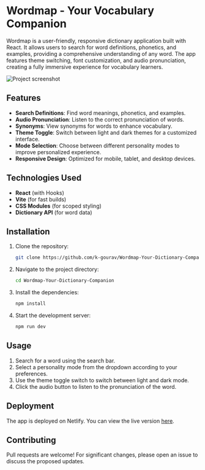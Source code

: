 # Wordmap - Your Vocabulary Companion

Wordmap is a user-friendly, responsive dictionary application built with React. It allows users to search for word definitions, phonetics, and examples, providing a comprehensive understanding of any word. The app features theme switching, font customization, and audio pronunciation, creating a fully immersive experience for vocabulary learners. <br />

![Project screenshot](https://github.com/user-attachments/assets/900b80ca-1478-4422-a2ef-dae83d69a870)



## Features

- **Search Definitions**: Find word meanings, phonetics, and examples.
- **Audio Pronunciation**: Listen to the correct pronunciation of words.
- **Synonyms**: View synonyms for words to enhance vocabulary.
- **Theme Toggle**: Switch between light and dark themes for a customized interface.
- **Mode Selection**: Choose between different personality modes to improve personalized experience.
- **Responsive Design**: Optimized for mobile, tablet, and desktop devices.

## Technologies Used

- **React** (with Hooks)
- **Vite** (for fast builds)
- **CSS Modules** (for scoped styling)
- **Dictionary API** (for word data)

## Installation

1. Clone the repository:
    ```bash
    git clone https://github.com/k-gourav/Wordmap-Your-Dictionary-Companion.git
    ```
2. Navigate to the project directory:
    ```bash
    cd Wordmap-Your-Dictionary-Companion
    ```
3. Install the dependencies:
    ```bash
    npm install
    ```
4. Start the development server:
    ```bash
    npm run dev
    ```

## Usage

1. Search for a word using the search bar.
2. Select a personality mode from the dropdown according to your preferences.
3. Use the theme toggle switch to switch between light and dark mode.
4. Click the audio button to listen to the pronunciation of the word.

## Deployment

The app is deployed on Netlify. You can view the live version [here](https://wordmap.netlify.app).

## Contributing

Pull requests are welcome! For significant changes, please open an issue to discuss the proposed updates.
